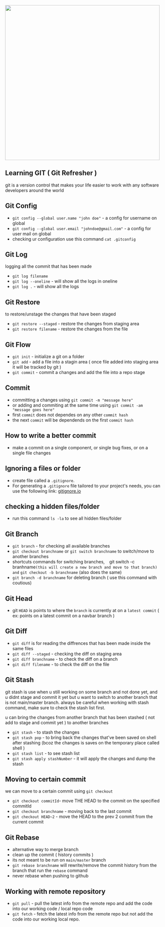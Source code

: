 <img src="https://miro.medium.com/max/1400/1*BCZkmZR1_YzDZy22Vn4uUw.png" width="500">

<!-- video stop at 2.15.03 -->

## Learning GIT ( Git Refresher )
  git is a version control that makes your life easier to work with any software developers around the world

## Git Config
 - `git config --global user.name "john doe"` - a config for username on global
 - `git config --global user.email "johndoe@gmail.com"` - a config for user mail on global
 - checking ur configuration use this command `cat .gitconfig`
  
## Git Log
 logging all the commit that has been made
 - `git log filename`
 - `git log --oneline` - will show all the logs in oneline
 - `git log .` - will show all the logs

## Git Restore
 to restore/unstage the changes that have been staged
 - `git restore --staged` - restore the changes from staging area
 - `git restore filename` - restore the changes from the file

## Git Flow
 - `git init` - initialize a git on a folder
 - `git add` - add a file into a stagin area ( once file added into staging area it will be tracked by git )
 - `git commit` - commit a changes and add the file into a repo stage

## Commit
 - committing a changes using `git commit -m "message here"`
 - or adding and commiting at the same time using `git commit -am "message goes here"`
 - first `commit` does not dependes on any other `commit hash`
 - the next `commit` will be dependends on the first `commit hash`

## How to write a better commit
 - make a commit on a single component, or single bug fixes, or on a single file changes

## Ignoring a files or folder
 - create file called a `.gitignore`.
 - For generating a `.gitignore` file tailored to your project's needs, you can use the following link: [gitignore.io](https://www.toptal.com/developers/gitignore)

## checking a hidden files/folder
- run this command `ls -la` to see all hidden files/folder

## Git Branch
- `git branch` - for checking all available branches
- `git checkout branchname` or `git switch branchname` to switch/move to another branches
- shortcuts commands for switching branches, `
  ` git switch -c branhname` (this will create a new branch and move to that branch) and `
  `git checkout -b branchname` (also does the same)
 - `git branch -d branchname` for deleting branch ( use this command with coutious)
  
## Git Head
  - git `HEAD` is points to where the `branch` is currently at on a `latest commit` ( ex: points on a latest commit on a navbar branch )

## Git Diff 
 - `git diff` is for reading the diffrences that has been made inside the same files
 - `git diff --staged` - checking the diff on staging area
 - `git diff branchname` - to check the diff on a branch
 - `git diff filename` - to check the diff on the file

## Git Stash
  git stash is use when u still working on some branch and not done yet, and u didnt stage and commit it yet but u want to switch to another branch that is not main/master branch. 
  always be careful when working with stash command, make sure to check the stash list first.

  u can bring the changes from another branch that has been stashed ( not add to stage and commit yet ) to another branches
  - `git stash` - to stash the changes
  - `git stash pop` - to bring back the changes that've been saved on shell after stashing (bcoz the changes is saves on the temporary place called shell )
  - `git stash list` - to see stash list 
  - `git stash apply stashNumber` - it will apply the changes and dump the stash
  
 ## Moving to certain commit
 we can move to a certain commit using `git checkout`
 - `git checkout commitId`- move THE HEAD to the commit on the specified commitId
 - `git checkout branchname` - moving back to the last commit 
 - `git checkout HEAD~2` - move the HEAD to the prev 2 commit from the current commit

## Git Rebase 
 - alternative way to merge branch
 - clean up the commit ( history commits )
 - its not meant to be run on `main/master` branch
 - `git rebase branchname` will rewrite/remove the commit history from the branch that run the `rebase` command
 - never rebase when pushing to github


## Working with remote repository
- `git pull` - pull the latest info from the remote repo and add the code into our working code / local repo code
- `git fetch` - fetch the latest info from the remote repo but not add the code into our working local repo.
